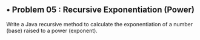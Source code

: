 ## • Problem 05 :  Recursive Exponentiation (Power)

Write a Java recursive method to calculate the exponentiation of a number (base) raised to a power (exponent).
